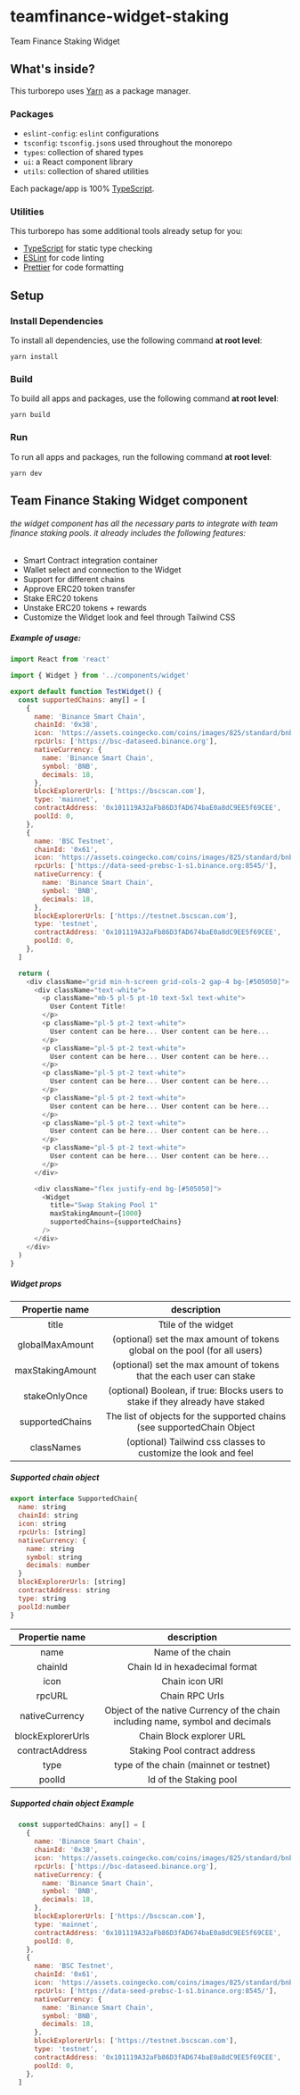 # teamfinance-widget-staking
Team Finance Staking Widget

## What's inside?

This turborepo uses [Yarn](https://classic.yarnpkg.com/lang/en/) as a package manager.

### Packages

- `eslint-config`: `eslint` configurations
- `tsconfig`: `tsconfig.json`s used throughout the monorepo
- `types`: collection of shared types
- `ui`: a React component library
- `utils`: collection of shared utilities

Each package/app is 100% [TypeScript](https://www.typescriptlang.org/).

### Utilities

This turborepo has some additional tools already setup for you:

- [TypeScript](https://www.typescriptlang.org/) for static type checking
- [ESLint](https://eslint.org/) for code linting
- [Prettier](https://prettier.io) for code formatting

## Setup

### Install Dependencies

To install all dependencies, use the following command **at root level**:

```
yarn install
```

### Build

To build all apps and packages, use the following command **at root level**:

```
yarn build
```

### Run

To run all apps and packages, run the following command **at root level**:

```
yarn dev
```

## Team Finance Staking Widget component 

######   the widget component has all the necessary parts to integrate with team finance staking pools. it already includes the following features:

 - Smart Contract integration container
 - Wallet select and connection to the Widget
 - Support for different chains
 - Approve ERC20 token transfer
 - Stake ERC20 tokens
 - Unstake ERC20 tokens + rewards
 - Customize the Widget look and feel through Tailwind CSS

##### Example of usage:
```javascript
import React from 'react'

import { Widget } from '../components/widget'

export default function TestWidget() {
  const supportedChains: any[] = [
    {
      name: 'Binance Smart Chain',
      chainId: '0x38',
      icon: 'https://assets.coingecko.com/coins/images/825/standard/bnb-icon2_2x.png?169650197',
      rpcUrls: ['https://bsc-dataseed.binance.org'],
      nativeCurrency: {
        name: 'Binance Smart Chain',
        symbol: 'BNB',
        decimals: 18,
      },
      blockExplorerUrls: ['https://bscscan.com'],
      type: 'mainnet',
      contractAddress: '0x101119A32aFb86D3fAD674baE0a8dC9EE5f69CEE',
      poolId: 0,
    },
    {
      name: 'BSC Testnet',
      chainId: '0x61',
      icon: 'https://assets.coingecko.com/coins/images/825/standard/bnb-icon2_2x.png?169650197',
      rpcUrls: ['https://data-seed-prebsc-1-s1.binance.org:8545/'],
      nativeCurrency: {
        name: 'Binance Smart Chain',
        symbol: 'BNB',
        decimals: 18,
      },
      blockExplorerUrls: ['https://testnet.bscscan.com'],
      type: 'testnet',
      contractAddress: '0x101119A32aFb86D3fAD674baE0a8dC9EE5f69CEE',
      poolId: 0,
    },
  ]

  return (
    <div className="grid min-h-screen grid-cols-2 gap-4 bg-[#505050]">
      <div className="text-white">
        <p className="mb-5 pl-5 pt-10 text-5xl text-white">
          User Content Title!
        </p>
        <p className="pl-5 pt-2 text-white">
          User content can be here... User content can be here...
        </p>
        <p className="pl-5 pt-2 text-white">
          User content can be here... User content can be here...
        </p>
        <p className="pl-5 pt-2 text-white">
          User content can be here... User content can be here...
        </p>
        <p className="pl-5 pt-2 text-white">
          User content can be here... User content can be here...
        </p>
        <p className="pl-5 pt-2 text-white">
          User content can be here... User content can be here...
        </p>
        <p className="pl-5 pt-2 text-white">
          User content can be here... User content can be here...
        </p>
      </div>

      <div className="flex justify-end bg-[#505050]">
        <Widget
          title="Swap Staking Pool 1"
          maxStakingAmount={1000}
          supportedChains={supportedChains}
        />
      </div>
    </div>
  )
}

```

##### Widget props
| Propertie name  | description   |
| :------------: | :------------: |
| title  | Ttile of the widget  |
| globalMaxAmount | (optional) set the max amount of tokens global on the pool (for all users) | 
| maxStakingAmount |  (optional) set the max amount of tokens that the each user can stake |
| stakeOnlyOnce |  (optional) Boolean, if true: Blocks users to stake if they already have staked |
| supportedChains | The list of objects for the supported chains (see supportedChain Object|
| classNames | (optional) Tailwind css classes to customize the look and feel |


##### Supported chain object
```javascript
export interface SupportedChain{
  name: string
  chainId: string
  icon: string
  rpcUrls: [string]
  nativeCurrency: {
    name: string
    symbol: string
    decimals: number
  }
  blockExplorerUrls: [string]
  contractAddress: string
  type: string
  poolId:number
}
```
| Propertie name  | description   |
| :------------: | :------------: |
| name  | Name of the chain   |
| chainId  | Chain Id in hexadecimal format  |
| icon  | Chain icon URI|
| rpcURL | Chain RPC Urls |
| nativeCurrency | Object of the native Currency of the chain including name, symbol and decimals|
| blockExplorerUrls | Chain Block explorer URL|
|  contractAddress | Staking Pool contract address|
|  type | type of the chain (mainnet or testnet)
|   poolId | Id of the Staking pool |

##### Supported chain object Example
```javascript
  const supportedChains: any[] = [
    {
      name: 'Binance Smart Chain',
      chainId: '0x38',
      icon: 'https://assets.coingecko.com/coins/images/825/standard/bnb-icon2_2x.png?169650197',
      rpcUrls: ['https://bsc-dataseed.binance.org'],
      nativeCurrency: {
        name: 'Binance Smart Chain',
        symbol: 'BNB',
        decimals: 18,
      },
      blockExplorerUrls: ['https://bscscan.com'],
      type: 'mainnet',
      contractAddress: '0x101119A32aFb86D3fAD674baE0a8dC9EE5f69CEE',
      poolId: 0,
    },
    {
      name: 'BSC Testnet',
      chainId: '0x61',
      icon: 'https://assets.coingecko.com/coins/images/825/standard/bnb-icon2_2x.png?169650197',
      rpcUrls: ['https://data-seed-prebsc-1-s1.binance.org:8545/'],
      nativeCurrency: {
        name: 'Binance Smart Chain',
        symbol: 'BNB',
        decimals: 18,
      },
      blockExplorerUrls: ['https://testnet.bscscan.com'],
      type: 'testnet',
      contractAddress: '0x101119A32aFb86D3fAD674baE0a8dC9EE5f69CEE',
      poolId: 0,
    },
  ]
```
